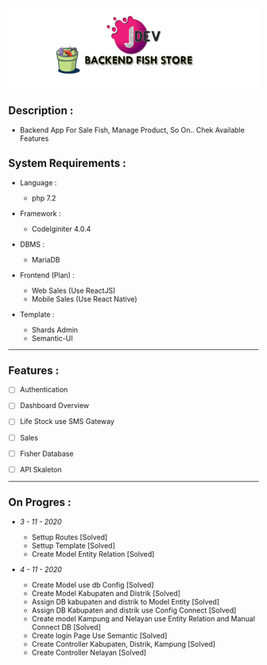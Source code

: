 <p align="center"><img src="https://github.com/jayapura-dev/fish-store-2/blob/master/public/assets/images/fish_store.png" width="600px"></p>


## Description :
 - Backend App For Sale Fish, Manage Product, So On.. Chek Available Features
 

## System Requirements :
* Language :
  - php 7.2

* Framework :
  - CodeIginiter 4.0.4

* DBMS :
  - MariaDB


* Frontend (Plan) :
  - Web Sales (Use ReactJS)
  - Mobile Sales (Use React Native)

* Template :
  - Shards Admin
  - Semantic-UI

---

## Features :
  - [ ] Authentication
  - [ ] Dashboard Overview
  - [ ] Life Stock use SMS Gateway
  - [ ] Sales
  - [ ] Fisher Database

  - [ ] API Skaleton

---

## On Progres :

* *3 - 11 - 2020*
  - Settup Routes [Solved]
  - Settup Template [Solved]
  - Create Model Entity Relation [Solved]

* *4 - 11 - 2020*
  - Create Model use db Config [Solved]
  - Create Model Kabupaten and Distrik [Solved]
  - Assign DB kabupaten and distrik to Model Entity [Solved]
  - Assign DB Kabupaten and distrik use Config Connect [Solved]
  - Create model Kampung and Nelayan use Entity Relation and Manual Connect DB [Solved]
  - Create login Page Use Semantic [Solved]
  - Create Controller Kabupaten, Distrik, Kampung [Solved]
  - Create Controller Nelayan [Solved]
